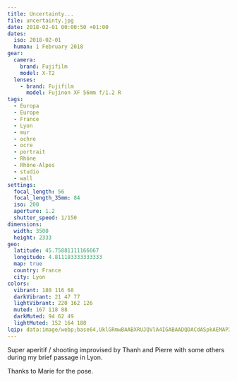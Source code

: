 ```yaml
---
title: Uncertainty...
file: uncertainty.jpg
date: 2018-02-01 00:00:50 +01:00
dates:
  iso: 2018-02-01
  human: 1 February 2018
gear:
  camera:
    brand: Fujifilm
    model: X-T2
  lenses:
    - brand: Fujifilm
      model: Fujinon XF 56mm f/1.2 R
tags:
  - Europa
  - Europe
  - France
  - Lyon
  - mur
  - ochre
  - ocre
  - portrait
  - Rhône
  - Rhône-Alpes
  - studio
  - wall
settings:
  focal_length: 56
  focal_length_35mm: 84
  iso: 200
  aperture: 1.2
  shutter_speed: 1/150
dimensions:
  width: 3500
  height: 2333
geo:
  latitude: 45.75881111166667
  longitude: 4.811183333333333
  map: true
  country: France
  city: Lyon
colors:
  vibrant: 180 116 68
  darkVibrant: 21 47 77
  lightVibrant: 220 162 126
  muted: 167 118 88
  darkMuted: 94 62 49
  lightMuted: 152 164 188
lqip: data:image/webp;base64,UklGRmwBAABXRUJQVlA4IGABAADQDACdASpkAEMAP3Gsxlm/rr+vq/xMW/AuCUDOAZXIrAqfL2LT9gmukJzYiNskFtyzBVWkrQBFSh0qO9aq95JVbTouw/Fs3RI/xBuAL6YwqsDZWGlFYejJYuUeCpqDlwq1Ujo48nwdAS01l4ry8AAA/ufBYg6lp3jwueYmHaTq2rdjvu+8kvMAjtEHKy9Thywb2m74+XmyW45nO/vE6TlkI0RZEL+8jIfRAqAvLyIYxHWMmYpsTMSpj4mrydlapTQ1eteWD4JMioIMblaRLQYDl2WKtITIQlOw+uN29gWhU3j5PbpDIqXUfr/cGrbuHaRjaYHlk5Qplwxgr82LmSgYSRgvVp2SgUI58az/ucHAhO04pkOTZBrSsbvEGzq2sSDaes5Fqa96U5LBLTQBnT1it833FVIagKjouwqJF/IQ7h/AkYF5sZcJnstzXOxm8QJFseZLUiUoJvrBFC2GNwAA
---
```


Super aperitif / shooting improvised by Thanh and Pierre with some others during my brief passage in Lyon.

Thanks to Marie for the pose.
